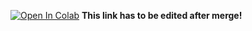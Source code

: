  [![Open In Colab](https://colab.research.google.com/assets/colab-badge.svg)](https://colab.research.google.com/github/decomiteA/ReachRLToolbox/blob/OFC_FF/OFC_2D/OFC_Reaching_2D.ipynb)
**This link has to be edited after merge!**

